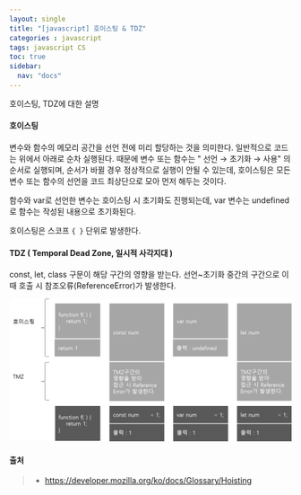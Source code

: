```yaml
---
layout: single
title: "[javascript] 호이스팅 & TDZ"
categories : javascript
tags: javascript CS
toc: true
sidebar:
  nav: "docs"
---
```


호이스팅, TDZ에 대한 설명





#### **호이스팅**
변수와 함수의 메모리 공간을 선언 전에 미리 할당하는 것을 의미한다.
일반적으로 코드는 위에서 아래로 순차 실행된다. 때문에 변수 또는 함수는 " 선언 → 초기화 → 사용" 의 순서로 실행되며, 순서가 바뀔 경우 정상적으로 실행이 안될 수 있는데, 호이스팅은 모든 변수 또는 함수의 선언을 코드 최상단으로 모아 먼저 해두는 것이다.

함수와 var로 선언한 변수는 호이스팅 시 초기화도 진행되는데, var 변수는 undefined로 함수는 작성된 내용으로 초기화된다.

호이스팅은 스코프 `{ }` 단위로 발생한다.



#### **TDZ ( Temporal Dead Zone, 일시적 사각지대 )**
const, let, class 구문이 해당 구간의 영향을 받는다. 선언~초기화 중간의 구간으로 이 때 호출 시 참조오류(ReferenceError)가 발생한다.

![image-20221011212507613](\images\2022-10-11\image-20221011212507613.png)



#### 출처

> - https://developer.mozilla.org/ko/docs/Glossary/Hoisting
